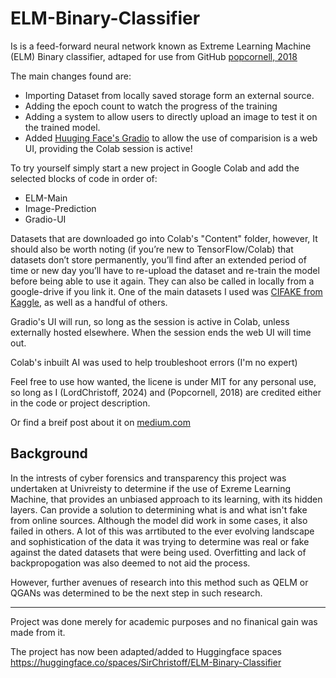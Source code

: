 # ELM-Binary-Classifier

Is is a feed-forward neural network known as Extreme Learning Machine (ELM) Binary classifier, adtaped for use from GitHub [popcornell, 2018](https://github.com/popcornell/tfelm/blob/pop_new/ELM_class_example.ipynb)

The main changes found are: 

- Importing Dataset from locally saved storage form an external source.
- Adding the epoch count to watch the progress of the training
- Adding a system to allow users to directly upload an image to test it on the trained model. 
- Added [Huuging Face's Gradio](https://huggingface.co/gradio) to allow the use of comparision is a web UI, providing the Colab session is active! 

To try yourself simply start a new project in Google Colab and add the selected blocks of code in order of: 

- ELM-Main
- Image-Prediction
- Gradio-UI

Datasets that are downloaded go into Colab's "Content" folder, however, It should also be worth noting (if you’re new to TensorFlow/Colab) that datasets don’t store permanently, you’ll find after an extended period of time or new day you’ll have to re-upload the dataset and re-train the model before being able to use it again. They can also be called in locally from a google-drive if you link it. One of the main datasets I used was [CIFAKE from Kaggle](https://www.kaggle.com/datasets/birdy654/cifake-real-and-ai-generated-synthetic-images), as well as a handful of others.

Gradio's UI will run, so long as the session is active in Colab, unless externally hosted elsewhere. When the session ends the web UI will time out. 

Colab's inbuilt AI was used to help troubleshoot errors (I'm no expert)

Feel free to use how wanted, the licene is under MIT for any personal use, so long as I (LordChristoff, 2024) and (Popcornell, 2018) are credited either in the code or project description. 

Or find a breif post about it on [medium.com](https://lordchristoff.medium.com/elm-image-classifier-using-tensorflow-f92564bc5efd)

## Background

In the intrests of cyber forensics and transparency this project was undertaken at Univreisty to determine if the use of Exreme Learning Machine, that provides an unbiased approach to its learning, with its hidden layers. Can provide a solution to determining what is and what isn't fake from online sources. Although the model did work in some cases, it also failed in others. A lot of this was arrtibuted to the ever evolving landscape and sophistication of the data it was trying to determine was real or fake against the dated datasets that were being used. Overfitting and lack of backpropogation was also deemed to not aid the process. 

However, further avenues of research into this method such as QELM or QGANs was determined to be the next step in such research. 

----

Project was done merely for academic purposes and no finanical gain was made from it. 

The project has now been adapted/added to Huggingface spaces https://huggingface.co/spaces/SirChristoff/ELM-Binary-Classifier
